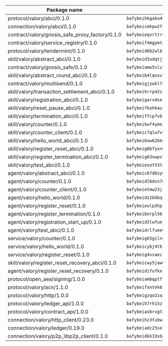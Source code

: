 | Package name                                                  | Package hash                                                  |
| ------------------------------------------------------------- | ------------------------------------------------------------- |
| protocol/valory/abci/0.1.0                                    | `bafybeihkgako44fzgurcv4hgbems4ptdtosae4lopnnr75eczb6kx3x2lm` |
| connection/valory/abci/0.1.0                                  | `bafybeicmhpw2f5c3vds6lwlv2q4fa5nd6zonnvgdretrwfly7ylpiofdqq` |
| contract/valory/gnosis_safe_proxy_factory/0.1.0               | `bafybeieqvrttr6fiidrzab5t2toyewixqg7oayvdo64sidi33ouro5ixdu` |
| contract/valory/service_registry/0.1.0                        | `bafybeif4mgymtachjdhyzemxp7oj2i7itusjvrsxw7cheuvhtypizutu5e` |
| protocol/valory/tendermint/0.1.0                              | `bafybeid6b2wlb24g6d3godmqms44qvnpkhlvb27icotuobvnscmdmlhaha` |
| skill/valory/abstract_abci/0.1.0                              | `bafybeid3udqtjtl4txht2z3tm3z3mr2nqtoddtno3u3urxjqjbbpqeelli` |
| contract/valory/gnosis_safe/0.1.0                             | `bafybeiamw5sluyueflxsvzukmayctl3ijc76fx5twstwnc7ons6lw2goa4` |
| skill/valory/abstract_round_abci/0.1.0                        | `bafybeib4lqnxv2s6jjrxj7hfvc3igdrz4n4sn6wqk7vtklmmgi7akf4z64` |
| contract/valory/multisend/0.1.0                               | `bafybeigjywkl7hydjsrkogob3xebj2ifhqwmfhhxoeyrndzhhxi5u6amey` |
| skill/valory/transaction_settlement_abci/0.1.0                | `bafybeihrrp42icbyy6k655dnruppybtg7j3yg27lz7kaxp6v4i2zcmiyai` |
| skill/valory/registration_abci/0.1.0                          | `bafybeigarvdseid4nrzynt2dijpw7morrsfl5yiunofh7mmfjtufk567re` |
| skill/valory/reset_pause_abci/0.1.0                           | `bafybeifkohkauuhhygijotq3n5kbyvxvd6nycge54tj7jf6roap2bfvpry` |
| skill/valory/termination_abci/0.1.0                           | `bafybeiffcp7v62ljjbzd7wk5dxn5laa3ezjkzw5khcy45uc6t3q6lcrxei` |
| skill/valory/counter/0.1.0                                    | `bafybeihwf4ymejsriovlv3qqwyf3bkjifsb4ssaogwdgvs37dbwltoj27u` |
| skill/valory/counter_client/0.1.0                             | `bafybeic7qlw7vyovllmu35rb3cag4afduemo6ulr7sfkxtwtrjhlb2a5cq` |
| skill/valory/hello_world_abci/0.1.0                           | `bafybeibuw62bmfls4io4cwdbcyvj3tcsppne5nqwe32x3twxotyazhovnq` |
| skill/valory/register_reset_abci/0.1.0                        | `bafybeig6bfyxnw3pm7bpxwn6oztiucka7iogisxs7zqeeohk3f2utqf54i` |
| skill/valory/register_termination_abci/0.1.0                  | `bafybeig63owpv25zb675xh6r3lqriehbqfd4x5sgfnhzjhmzrycotm37ue` |
| skill/valory/test_abci/0.1.0                                  | `bafybeiesot53thzbdqzo3lxhlgomif54b6ltcuc63jcoq6ftezkyo72e6u` |
| agent/valory/abstract_abci/0.1.0                              | `bafybeic67d6sywf6wrmsdlg77rnrm26gdwmmdatvphthbfoqfokpvb6ik4` |
| agent/valory/counter/0.1.0                                    | `bafybeidl6dsn7m7hyv6euvtk4lwffehd4qhru25aeud65rvm5lsfgvqzfy` |
| agent/valory/counter_client/0.1.0                             | `bafybeietmw23jsfhwehuuzomutpxkydylfr7cynmpqrzcxmae2r62lst6e` |
| agent/valory/hello_world/0.1.0                                | `bafybeidz2b6bquyxd4aohoclzc2n6e5shpy767ffky35d4o4jvgxozje44` |
| agent/valory/register_reset/0.1.0                             | `bafybeieulp3hpyosxcynvrye4feesj4ezuwo3agg3sbd6b4dfpvo6cpgxm` |
| agent/valory/register_termination/0.1.0                       | `bafybeibnrpl565xzjck3n7lzl2hm5ql3bt3p5cw7o5jholju63vts6b5te` |
| agent/valory/registration_start_up/0.1.0                      | `bafybeid3lwfuekeein7eldj3lnm5ixwl3io3qojbvx7ly56dnqnbjltulq` |
| agent/valory/test_abci/0.1.0                                  | `bafybeidrlfueew6gawsktsswjorw7re2qw25vbywndway7252y4756oxem` |
| service/valory/counter/0.1.0                                  | `bafybeigk5giln64ynqdhbj5yxaazu5xpgkdfzdsjlfklaab45ulfovsw4i` |
| service/valory/hello_world/0.1.0                              | `bafybeicybj4tklzcnd5qbpn7qp72rac7uxzglkirklbqazor4f7qr6b754` |
| service/valory/register_reset/0.1.0                           | `bafybeig4vsaeczmo7l6nyymml6ju7l5hfsdy3lb54t2xld3f6nzue3ztjm` |
| skill/valory/register_reset_recovery_abci/0.1.0               | `bafybeicwy5jawwtz6xdnmaeldy3lo67ve74vjmvbtn6fha3vf5jipoa7zq` |
| agent/valory/register_reset_recovery/0.1.0                    | `bafybeidifufkxcvunbv2jf3eb76pi4bssof2bjesz5pt272lj5imdipvzy` |
| protocol/open_aea/signing/1.0.0                               | `bafybeiambqptflge33eemdhis2whik67hjplfnqwieoa6wblzlaf7vuo44` |
| protocol/valory/acn/1.1.0                                     | `bafybeifontek6tvaecatoauiule3j3id6xoktpjubvuqi3h2jkzqg7zh7a` |
| protocol/valory/http/1.0.0                                    | `bafybeigzqo2zaakcjtzzsm6dh4x73v72xg6ctk6muyp5uq5ueb7y34fbxy` |
| protocol/valory/ledger_api/1.0.0                              | `bafybeih7rhi5zvfvwakx5ifgxsz2cfipeecsh7bm3gnudjxtvhrygpcftq` |
| protocol/valory/contract_api/1.0.0                            | `bafybeiaxbrvgtbdrh4lslskuxyp4awyr4whcx3nqq5yrr6vimzsxg5dy64` |
| connection/valory/http_client/0.23.0                          | `bafybeihz3tubwado7j3wlivndzzuj3c6fdsp4ra5r3nqixn3ufawzo3wii` |
| connection/valory/ledger/0.19.0                               | `bafybeiadc25se7dgnn4mufztwpzdono4xsfs45qknzdqyi3gckn6ccuv44` |
| connection/valory/p2p_libp2p_client/0.1.0                     | `bafybeidkk33xbga54szmitk6uwsi3ef56hbbdbuasltqtiyki34hgfpnxa` |
